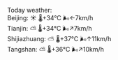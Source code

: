 Today weather:  
Beijing: ☀️   🌡️+34°C 🌬️←7km/h  
Tianjin: ⛅️  🌡️+34°C 🌬️↗7km/h  
Shijiazhuang: ⛅️  🌡️+37°C 🌬️↑11km/h  
Tangshan: ⛅️  🌡️+36°C 🌬️↗10km/h  
